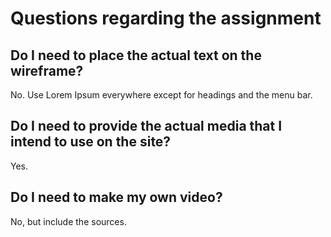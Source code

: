 # Questions regarding the assignment
## Do I need to place the actual text on the wireframe?
No. Use Lorem Ipsum everywhere except for headings and the menu bar.
## Do I need to provide the actual media that I intend to use on the site?
Yes.
## Do I need to make my own video?
No, but include the sources.
